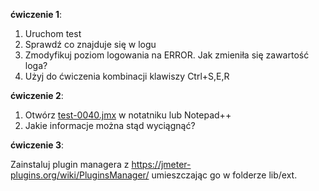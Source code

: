 **ćwiczenie 1**:

1. Uruchom test
2. Sprawdź co znajduje się w logu
3. Zmodyfikuj poziom logowania na ERROR. Jak zmieniła się zawartość loga?
4. Użyj do ćwiczenia kombinacji klawiszy Ctrl+S,E,R 

**ćwiczenie 2**:

1. Otwórz [test-0040.jmx](test-0040.jmx)  w notatniku lub Notepad++
2. Jakie informacje można stąd wyciągnąć?

**ćwiczenie 3**:

Zainstaluj plugin managera z https://jmeter-plugins.org/wiki/PluginsManager/ umieszczając go w  folderze lib/ext.